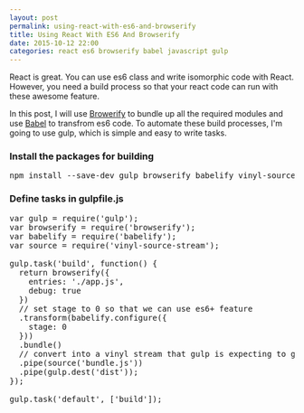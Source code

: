 ```yaml
---
layout: post
permalink: using-react-with-es6-and-browserify
title: Using React With ES6 And Browserify
date: 2015-10-12 22:00
categories: react es6 browserify babel javascript gulp
---
```


React is great. You can use es6 class and write isomorphic code with React. However, you need a build process so that your react code can run<!--more--> with these awesome feature.

In this post, I will use <a href="http://browserify.org/">Browerify</a> to bundle up all the required modules and use <a href="https://babeljs.io/">Babel</a> to transfrom es6 code. To automate these build processes, I'm going to use gulp, which is simple and easy to write tasks.

### Install the packages for building
<pre class="prettyprint language-js">
npm install --save-dev gulp browserify babelify vinyl-source-stream
</pre>

### Define tasks in gulpfile.js
<pre class="prettyprint language-js">
var gulp = require('gulp');
var browserify = require('browserify');
var babelify = require('babelify');
var source = require('vinyl-source-stream');

gulp.task('build', function() {
  return browserify({
    entries: './app.js',
    debug: true
  })
  // set stage to 0 so that we can use es6+ feature
  .transform(babelify.configure({
    stage: 0
  }))
  .bundle()
  // convert into a vinyl stream that gulp is expecting to get
  .pipe(source('bundle.js'))
  .pipe(gulp.dest('dist'));
});

gulp.task('default', ['build']);
</pre>